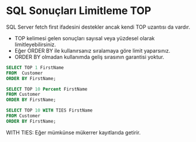 # SQL Sonuçları Limitleme TOP 

SQL Server fetch first ifadesini destekler ancak kendi TOP uzantısı da vardır.


- TOP kelimesi gelen sonuçları sayısal veya yüzdesel olarak limitleyebilirsiniz.
- Eğer ORDER BY ile kullanırsanız sıralamaya göre limit yaparsınız.
- ORDER BY olmadan kullanımda geliş sırasının garantisi yoktur.


```sql
SELECT TOP 1 FirstName 
FROM  Customer 
ORDER BY FirstName;
```

```sql
SELECT TOP 10 Percent FirstName 
FROM Customer 
ORDER BY FirstName;
```


```sql
SELECT TOP 10 WITH TIES FirstName 
FROM Customer
ORDER BY FirstName;
```

WITH TIES: Eğer mümkünse mükerrer kayıtlarıda getirir.



